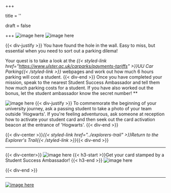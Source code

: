 +++

title = ''

draft = false

+++
![image here](../images/explorer-2.png#center)
![image here](../images/ticket-maze.png#center)


{{< div-justify >}}
You have found the hole in the wall. Easy to miss, but essential when you need to sort out a parking dilema! 

Your quest is to take a look at the *{{< styled-link href="https://www.ulster.ac.uk/carparks/payments-tariffs" >}}UU Car Parking{{< /styled-link >}}* webpages and work out how much 6 hours parking will cost a student.
{{< div-end >}}
Once you have completed your mission, speak to the nearest Student Success Ambassador and tell them how much parking costs for a student. If you have also worked out the bonus, let the student ambassador know the secret number! **

![image here](../images/quest-icon-bonus.png#right)
{{< div-justify >}}
To commemorate the beginning of your university journey, ask a passing student to take a photo of your team outside 'Hogwarts'. If you're feeling adventurous, ask someone at reception how to activate your student card and then seek out the card activation beacon at the entrance of 'Hogwarts'.
{{< div-end >}}


{{< div-center >}}*{{< styled-link href="../explorers-trail" >}}Return to the Explorer's Trail{{< /styled-link >}}*{{< div-end >}}

___
{{< div-center>}}
![image here](../images/dont-forget.png#center)
 {{< h3-start >}}Get your card stamped by a Student Success Ambassador! {{< h3-end >}}
![image here](../images/stamp-card.png#center)

{{< div-end >}}

___

[![image here](../images/lost-icon.png#center)](../lost)